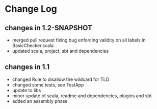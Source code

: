 Change Log
==========

## changes in 1.2-SNAPSHOT

* merged pull request fixing bug enforcing validity on all labels in BasicChecker.scala 
* updated scala, project, sbt and dependencies

## changes in 1.1

* changed Rule to disallow the wildcard for TLD
* changed some tests, see TestApp
* update to libs
* minor update of scala, readme and dependencies, plugins and sbt
* added an assembly phase